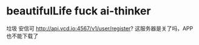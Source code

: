 # beautifulLife fuck ai-thinker
垃圾 安信可
http://api.vcd.io:4567/v1/user/register?  这服务器是关了吗，APP也不能下载了
